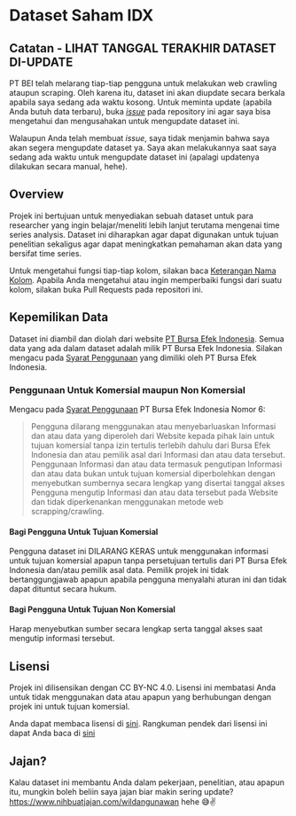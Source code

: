 # Dataset Saham IDX

## Catatan - LIHAT TANGGAL TERAKHIR DATASET DI-UPDATE

PT BEI telah melarang tiap-tiap pengguna untuk melakukan web crawling ataupun scraping. Oleh karena itu, dataset ini akan diupdate secara berkala apabila saya sedang ada waktu kosong. Untuk meminta update (apabila Anda butuh data terbaru), buka [_issue_](https://github.com/wildangunawan/Dataset-Saham-IDX/issues) pada repository ini agar saya bisa mengetahui dan mengusahakan untuk mengupdate dataset ini.

Walaupun Anda telah membuat _issue_, saya tidak menjamin bahwa saya akan segera mengupdate dataset ya. Saya akan melakukannya saat saya sedang ada waktu untuk mengupdate dataset ini (apalagi updatenya dilakukan secara manual, hehe).

## Overview

Projek ini bertujuan untuk menyediakan sebuah dataset untuk para researcher yang ingin belajar/meneliti lebih lanjut terutama mengenai time series analysis. Dataset ini diharapkan agar dapat digunakan untuk tujuan penelitian sekaligus agar dapat meningkatkan pemahaman akan data yang bersifat time series.

Untuk mengetahui fungsi tiap-tiap kolom, silakan baca [Keterangan Nama Kolom](Keterangan%20Nama%20Kolom.md). Apabila Anda mengetahui atau ingin memperbaiki fungsi dari suatu kolom, silakan buka Pull Requests pada repositori ini.

## Kepemilikan Data

Dataset ini diambil dan diolah dari website [PT Bursa Efek Indonesia](https://idx.co.id). Semua data yang ada dalam dataset adalah milik PT Bursa Efek Indonesia. Silakan mengacu pada [Syarat Penggunaan](https://idx.co.id/id/syarat-penggunaan/) yang dimiliki oleh PT Bursa Efek Indonesia.

### Penggunaan Untuk Komersial maupun Non Komersial

Mengacu pada [Syarat Penggunaan](https://idx.co.id/id/syarat-penggunaan/) PT Bursa Efek Indonesia Nomor 6:

> Pengguna dilarang menggunakan atau menyebarluaskan Informasi dan atau data yang diperoleh dari Website kepada pihak lain untuk tujuan komersial tanpa izin tertulis terlebih dahulu dari Bursa Efek Indonesia dan atau pemilik asal dari Informasi dan atau data tersebut. Penggunaan Informasi dan atau data termasuk pengutipan Informasi dan atau data bukan untuk tujuan komersial diperbolehkan dengan menyebutkan sumbernya secara lengkap yang disertai tanggal akses Pengguna mengutip Informasi dan atau data tersebut pada Website dan tidak diperkenankan menggunakan metode web scrapping/crawling.

#### Bagi Pengguna Untuk Tujuan Komersial

Pengguna dataset ini DILARANG KERAS untuk menggunakan informasi untuk tujuan komersial apapun tanpa persetujuan tertulis dari PT Bursa Efek Indonesia dan/atau pemilik asal data. Pemilik projek ini tidak bertanggungjawab apapun apabila pengguna menyalahi aturan ini dan tidak dapat dituntut secara hukum.

#### Bagi Pengguna Untuk Tujuan Non Komersial

Harap menyebutkan sumber secara lengkap serta tanggal akses saat mengutip informasi tersebut.

## Lisensi

Projek ini dilisensikan dengan CC BY-NC 4.0. Lisensi ini membatasi Anda untuk tidak menggunakan data atau apapun yang berhubungan dengan projek ini untuk tujuan komersial.

Anda dapat membaca lisensi di [sini](LICENSE.md). Rangkuman pendek dari lisensi ini dapat Anda baca di [sini](https://creativecommons.org/licenses/by-nc/4.0/)

## Jajan?

Kalau dataset ini membantu Anda dalam pekerjaan, penelitian, atau apapun itu, mungkin boleh beliin saya jajan biar makin sering update? https://www.nihbuatjajan.com/wildangunawan hehe 😅✌️
